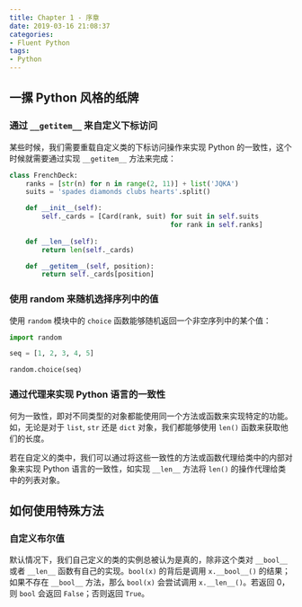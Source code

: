 ```yaml
---
title: Chapter 1 - 序章
date: 2019-03-16 21:08:37
categories: 
- Fluent Python
tags:
- Python
---
```


## 一摞 Python 风格的纸牌

### 通过 `__getitem__` 来自定义下标访问

某些时候，我们需要重载自定义类的下标访问操作来实现 Python 的一致性，这个时候就需要通过实现 `__getitem__` 方法来完成：

```python
class FrenchDeck:
    ranks = [str(n) for n in range(2, 11)] + list('JQKA')
    suits = 'spades diamonds clubs hearts'.split()

    def __init__(self):
        self._cards = [Card(rank, suit) for suit in self.suits
                                        for rank in self.ranks]
        
    def __len__(self):
        return len(self._cards)

    def __getitem__(self, position):
        return self._cards[position]
```

### 使用 random 来随机选择序列中的值

使用 `random` 模块中的 `choice` 函数能够随机返回一个非空序列中的某个值：

```python
import random

seq = [1, 2, 3, 4, 5]

random.choice(seq)

```

### 通过代理来实现 Python 语言的一致性

何为一致性，即对不同类型的对象都能使用同一个方法或函数来实现特定的功能。如，无论是对于 `list`, `str` 还是 `dict` 对象，我们都能够使用 `len()` 函数来获取他们的长度。

若在自定义的类中，我们可以通过将这些一致性的方法或函数代理给类中的内部对象来实现 Python 语言的一致性，如实现 `__len__` 方法将 `len()` 的操作代理给类中的列表对象。

## 如何使用特殊方法

### 自定义布尔值

默认情况下，我们自己定义的类的实例总被认为是真的，除非这个类对 `__bool__` 或者 `__len__` 函数有自己的实现。`bool(x)` 的背后是调用 `x.__bool__()` 的结果；如果不存在 `__bool__` 方法，那么 `bool(x)` 会尝试调用 `x.__len__()`。若返回 0，则 `bool` 会返回 `False`；否则返回 `True`。


